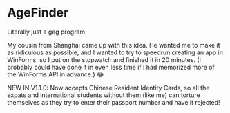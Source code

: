 # AgeFinder
 Literally just a gag program.

 My cousin from Shanghai came up with this idea. He wanted me to make it as ridiculous as possible, and I wanted to try to speedrun creating an app in WinForms, so I put on the stopwatch and finished it in 20 minutes. (I probably could have done it in even less time if I had memorized more of the WinForms API in advance.) 😂

NEW IN V1.1.0: Now accepts Chinese Resident Identity Cards, so all the expats and international students without them (like me) can torture themselves as they try to enter their passport number and have it rejected!
